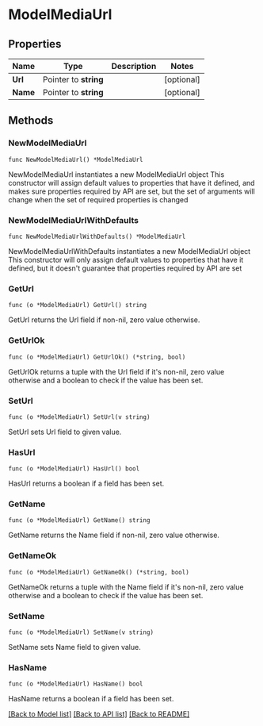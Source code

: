 # ModelMediaUrl

## Properties

Name | Type | Description | Notes
------------ | ------------- | ------------- | -------------
**Url** | Pointer to **string** |  | [optional] 
**Name** | Pointer to **string** |  | [optional] 

## Methods

### NewModelMediaUrl

`func NewModelMediaUrl() *ModelMediaUrl`

NewModelMediaUrl instantiates a new ModelMediaUrl object
This constructor will assign default values to properties that have it defined,
and makes sure properties required by API are set, but the set of arguments
will change when the set of required properties is changed

### NewModelMediaUrlWithDefaults

`func NewModelMediaUrlWithDefaults() *ModelMediaUrl`

NewModelMediaUrlWithDefaults instantiates a new ModelMediaUrl object
This constructor will only assign default values to properties that have it defined,
but it doesn't guarantee that properties required by API are set

### GetUrl

`func (o *ModelMediaUrl) GetUrl() string`

GetUrl returns the Url field if non-nil, zero value otherwise.

### GetUrlOk

`func (o *ModelMediaUrl) GetUrlOk() (*string, bool)`

GetUrlOk returns a tuple with the Url field if it's non-nil, zero value otherwise
and a boolean to check if the value has been set.

### SetUrl

`func (o *ModelMediaUrl) SetUrl(v string)`

SetUrl sets Url field to given value.

### HasUrl

`func (o *ModelMediaUrl) HasUrl() bool`

HasUrl returns a boolean if a field has been set.

### GetName

`func (o *ModelMediaUrl) GetName() string`

GetName returns the Name field if non-nil, zero value otherwise.

### GetNameOk

`func (o *ModelMediaUrl) GetNameOk() (*string, bool)`

GetNameOk returns a tuple with the Name field if it's non-nil, zero value otherwise
and a boolean to check if the value has been set.

### SetName

`func (o *ModelMediaUrl) SetName(v string)`

SetName sets Name field to given value.

### HasName

`func (o *ModelMediaUrl) HasName() bool`

HasName returns a boolean if a field has been set.


[[Back to Model list]](../README.md#documentation-for-models) [[Back to API list]](../README.md#documentation-for-api-endpoints) [[Back to README]](../README.md)


